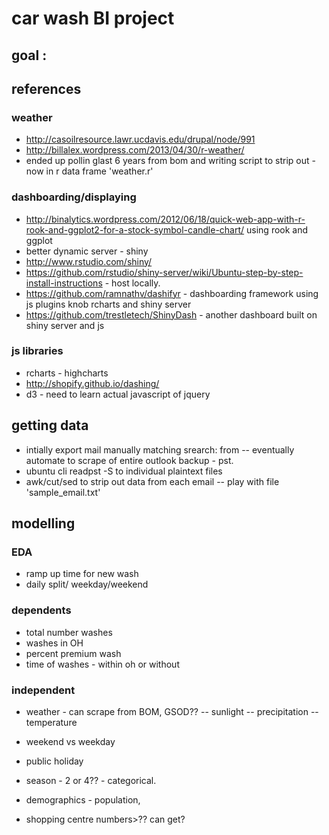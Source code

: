 # car wash BI project

## goal : 

## references
### weather
- http://casoilresource.lawr.ucdavis.edu/drupal/node/991
- http://billalex.wordpress.com/2013/04/30/r-weather/
- ended up pollin glast 6 years from bom and writing script to strip out - now in r data frame 'weather.r'

### dashboarding/displaying
- http://binalytics.wordpress.com/2012/06/18/quick-web-app-with-r-rook-and-ggplot2-for-a-stock-symbol-candle-chart/ using rook and ggplot
- better dynamic server - shiny
- http://www.rstudio.com/shiny/
- https://github.com/rstudio/shiny-server/wiki/Ubuntu-step-by-step-install-instructions - host locally.
- https://github.com/ramnathv/dashifyr - dashboarding framework using js plugins knob rcharts and shiny server
- https://github.com/trestletech/ShinyDash - another dashboard built on shiny server and js

### js libraries
- rcharts - highcharts
- http://shopify.github.io/dashing/
- d3 - need to learn actual javascript of jquery

## getting data
- intially export mail manually matching srearch: from
-- eventually automate to scrape of entire outlook backup - pst.
- ubuntu cli readpst -S to individual plaintext files
- awk/cut/sed to strip out data from each email 
-- play with file 'sample_email.txt'

## modelling
### EDA
- ramp up time for new wash
- daily split/ weekday/weekend


### dependents
- total number washes
- washes in OH
- percent premium wash
- time of washes - within oh or without

### independent
- weather - can scrape from BOM, GSOD??
-- sunlight
-- precipitation
-- temperature
- weekend vs weekday
- public holiday
- season - 2 or 4?? - categorical.

- demographics - population, 
- shopping centre numbers>?? can get?

